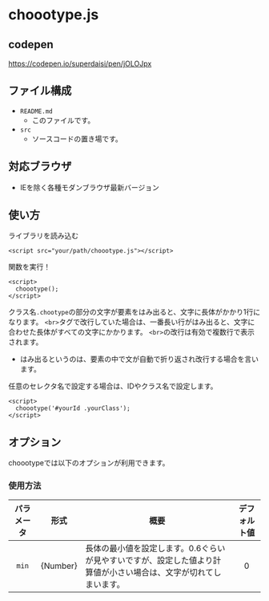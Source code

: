 # choootype.js

## codepen
https://codepen.io/superdaisi/pen/jOLOJpx
## ファイル構成

- `README.md`
  - このファイルです。
- `src`
  - ソースコードの置き場です。

## 対応ブラウザ

- IEを除く各種モダンブラウザ最新バージョン

## 使い方

ライブラリを読み込む
```
<script src="your/path/choootype.js"></script>
```

関数を実行！
```
<script>
  choootype();
</script>
```

クラス名`.chootype`の部分の文字が要素をはみ出ると、文字に長体がかかり1行になります。
`<br>`タグで改行していた場合は、一番長い行がはみ出ると、文字に合わせた長体がすべての文字にかかります。
`<br>`の改行は有効で複数行で表示されます。
- はみ出るというのは、要素の中で文が自動で折り返され改行する場合を言います。

任意のセレクタ名で設定する場合は、IDやクラス名で設定します。
```
<script>
  choootype('#yourId .yourClass');
</script>
```

## オプション

choootypeでは以下のオプションが利用できます。
### 使用方法

| パラメータ | 形式 | 概要 | デフォルト値 |
| :---: | --- | --- | :---: |
| `min` | {Number} | 長体の最小値を設定します。0.6ぐらいが見やすいですが、設定した値より計算値が小さい場合は、文字が切れてしまいます。 | 0 |

